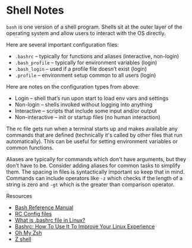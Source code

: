 # Shell Notes

`bash` is one version of a shell program. Shells sit at the outer layer of the operating system and allow users to interact with the OS directly.

Here are several important configuration files:

- `.bashrc` – typically for functions and aliases (interactive, non-login)
- `.bash_profile` – typically for environment variables (login)
- `.bash_login` – used if a profile file doesn’t exist (login)
- `.profile` – environment setup common to all users (login)

Here are notes on the configuration types from above:

- Login – shell that’s run upon start to load env vars and settings
- Non-login – shells invoked without logging into anything
- Interactive – scripts that include some input and/or output
- Non-interactive – init or startup files (no human interaction)

The rc file gets run when a terminal starts up and makes available any commands that are defined (technically it's called by other files that run automatically). This can be useful for setting environment variables or common functions.

Aliases are typically for commands which don't have arguments, but they don't have to be. Consider adding aliases for common tasks to simplify them. The spacing in files is syntactically important so keep that in mind. Commands can include operators like `-z` which checks if the length of a string is zero and `-gt` which is the greater than comparison operator.

Resources
 
- [Bash Reference Manual](https://www.gnu.org/software/bash/manual/bash.html)
- [RC Config files](https://medium.com/@aadishazzam/rc-files-403a2b7c80a9)
- [What is .bashrc file in Linux?](https://www.digitalocean.com/community/tutorials/bashrc-file-in-linux)
- [Bashrc: How To Use It To Improve Your Linux Experience](https://www.namehero.com/blog/bashrc-how-to-use-it-to-improve-your-linux-experience/)
- [Oh My Zsh](https://ohmyz.sh/)
- [Z shell](https://en.wikipedia.org/wiki/Z_shell)
